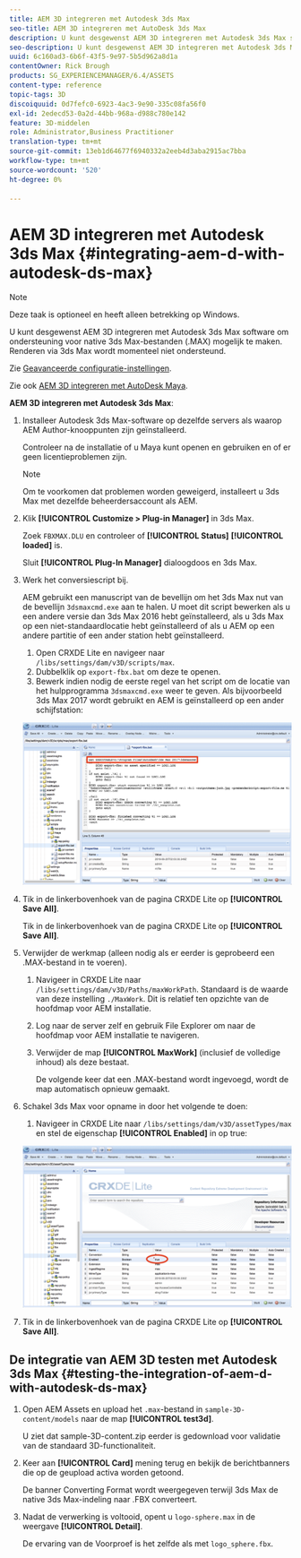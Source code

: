 ```yaml
---
title: AEM 3D integreren met Autodesk 3ds Max
seo-title: AEM 3D integreren met AutoDesk 3ds Max
description: U kunt desgewenst AEM 3D integreren met Autodesk 3ds Max software om ondersteuning voor native 3ds Max-bestanden (.MAX) mogelijk te maken. Renderen via 3ds Max wordt momenteel niet ondersteund.
seo-description: U kunt desgewenst AEM 3D integreren met Autodesk 3ds Max software om ondersteuning voor native 3ds Max-bestanden (.MAX) mogelijk te maken. Renderen via 3ds Max wordt momenteel niet ondersteund.
uuid: 6c160ad3-6b6f-43f5-9e97-5b5d962a8d1a
contentOwner: Rick Brough
products: SG_EXPERIENCEMANAGER/6.4/ASSETS
content-type: reference
topic-tags: 3D
discoiquuid: 0d7fefc0-6923-4ac3-9e90-335c08fa56f0
exl-id: 2edecd53-0a2d-44bb-968a-d988c780e142
feature: 3D-middelen
role: Administrator,Business Practitioner
translation-type: tm+mt
source-git-commit: 13eb1d64677f6940332a2eeb4d3aba2915ac7bba
workflow-type: tm+mt
source-wordcount: '520'
ht-degree: 0%

---
```


# AEM 3D integreren met Autodesk 3ds Max {#integrating-aem-d-with-autodesk-ds-max}

>[!NOTE]
>
>Deze taak is optioneel en heeft alleen betrekking op Windows.

U kunt desgewenst AEM 3D integreren met Autodesk 3ds Max software om ondersteuning voor native 3ds Max-bestanden (.MAX) mogelijk te maken. Renderen via 3ds Max wordt momenteel niet ondersteund.

Zie [Geavanceerde configuratie-instellingen](advanced-config-3d.md).

Zie ook [AEM 3D integreren met AutoDesk Maya](integrate-maya-with-3d.md).

**AEM 3D integreren met Autodesk 3ds Max**:

1. Installeer Autodesk 3ds Max-software op dezelfde servers als waarop AEM Author-knooppunten zijn geïnstalleerd.

   Controleer na de installatie of u Maya kunt openen en gebruiken en of er geen licentieproblemen zijn.

   >[!NOTE]
   >
   >Om te voorkomen dat problemen worden geweigerd, installeert u 3ds Max met dezelfde beheerdersaccount als AEM.

1. Klik **[!UICONTROL Customize > Plug-in Manager]** in 3ds Max.

   Zoek `FBXMAX.DLU` en controleer of **[!UICONTROL Status]** **[!UICONTROL loaded]** is.

   Sluit **[!UICONTROL Plug-In Manager]** dialoogdoos en 3ds Max.

1. Werk het conversiescript bij.

   AEM gebruikt een manuscript van de bevellijn om het 3ds Max nut van de bevellijn `3dsmaxcmd.exe` aan te halen. U moet dit script bewerken als u een andere versie dan 3ds Max 2016 hebt geïnstalleerd, als u 3ds Max op een niet-standaardlocatie hebt geïnstalleerd of als u AEM op een andere partitie of een ander station hebt geïnstalleerd.

   1. Open CRXDE Lite en navigeer naar `/libs/settings/dam/v3D/scripts/max`.
   1. Dubbelklik op `export-fbx.bat` om deze te openen.
   1. Bewerk indien nodig de eerste regel van het script om de locatie van het hulpprogramma `3dsmaxcmd.exe` weer te geven. Als bijvoorbeeld 3ds Max 2017 wordt gebruikt en AEM is geïnstalleerd op een ander schijfstation:

   ![image2018-6-22_13-35-8](assets/image2018-6-22_13-35-8.png)

1. Tik in de linkerbovenhoek van de pagina CRXDE Lite op **[!UICONTROL Save All]**.

   Tik in de linkerbovenhoek van de pagina CRXDE Lite op **[!UICONTROL Save All]**.

1. Verwijder de werkmap (alleen nodig als er eerder is geprobeerd een .MAX-bestand in te voeren).

   1. Navigeer in CRXDE Lite naar `/libs/settings/dam/v3D/Paths/maxWorkPath`. Standaard is de waarde van deze instelling `./MaxWork`. Dit is relatief ten opzichte van de hoofdmap voor AEM installatie.
   1. Log naar de server zelf en gebruik File Explorer om naar de hoofdmap voor AEM installatie te navigeren.
   1. Verwijder de map **[!UICONTROL MaxWork]** (inclusief de volledige inhoud) als deze bestaat.

      De volgende keer dat een .MAX-bestand wordt ingevoegd, wordt de map automatisch opnieuw gemaakt.

1. Schakel 3ds Max voor opname in door het volgende te doen:

   1. Navigeer in CRXDE Lite naar `/libs/settings/dam/v3D/assetTypes/max` en stel de eigenschap **[!UICONTROL Enabled]** in op true:

   ![image2018-6-22_13-50-50](assets/image2018-6-22_13-50-50.png)

1. Tik in de linkerbovenhoek van de pagina CRXDE Lite op **[!UICONTROL Save All]**.

## De integratie van AEM 3D testen met Autodesk 3ds Max {#testing-the-integration-of-aem-d-with-autodesk-ds-max}

1. Open AEM Assets en upload het `.max`-bestand in `sample-3D-content/models` naar de map **[!UICONTROL test3d]**.

   U ziet dat sample-3D-content.zip eerder is gedownload voor validatie van de standaard 3D-functionaliteit.

1. Keer aan **[!UICONTROL Card]** mening terug en bekijk de berichtbanners die op de geupload activa worden getoond.

   De banner Converting Format wordt weergegeven terwijl 3ds Max de native 3ds Max-indeling naar .FBX converteert.

1. Nadat de verwerking is voltooid, opent u `logo-sphere.max` in de weergave **[!UICONTROL Detail]**.

   De ervaring van de Voorproef is het zelfde als met `logo_sphere.fbx`.
